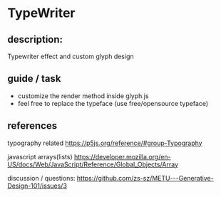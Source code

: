 # TypeWriter

## description:

Typewriter effect and custom glyph design

## guide / task

- customize the render method inside glyph.js 
- feel free to replace the typeface (use free/opensource typeface) 

## references
typography related 
https://p5js.org/reference/#group-Typography

javascript arrays(lists) 
https://developer.mozilla.org/en-US/docs/Web/JavaScript/Reference/Global_Objects/Array

discussion / questions:
https://github.com/zs-sz/METU---Generative-Design-101/issues/3